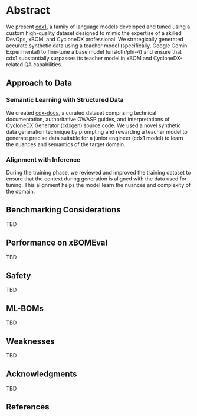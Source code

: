 # Abstract

We present [cdx1][cdx1-collection], a family of language models developed and tuned using a custom high-quality dataset designed to mimic the expertise of a skilled DevOps, xBOM, and CycloneDX professional. We strategically generated accurate synthetic data using a teacher model (specifically, Google Gemini Experimental) to fine-tune a base model (unsloth/phi-4) and ensure that cdx1 substantially surpasses its teacher model in xBOM and CycloneDX-related QA capabilities.

## Approach to Data

### Semantic Learning with Structured Data

We created [cdx-docs](https://huggingface.co/datasets/CycloneDX/cdx-docs), a curated dataset comprising technical documentation, authoritative OWASP guides, and interpretations of CycloneDX Generator (cdxgen) source code. We used a novel synthetic data generation technique by prompting and rewarding a teacher model to generate precise data suitable for a junior engineer (cdx1 model) to learn the nuances and semantics of the target domain.

### Alignment with Inference

During the training phase, we reviewed and improved the training dataset to ensure that the context during generation is aligned with the data used for tuning. This alignment helps the model learn the nuances and complexity of the domain.

## Benchmarking Considerations

TBD

## Performance on xBOMEval

TBD

## Safety

TBD

## ML-BOMs

TBD

## Weaknesses

TBD

## Acknowledgments

TBD

## References

[cdx1-collection]: https://huggingface.co/collections/CycloneDX/cdx1-67a616a859ac0582df99700b
